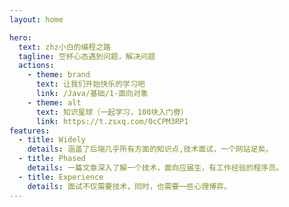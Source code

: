 ```yaml
---
layout: home

hero:
  text: zhz小白的编程之路
  tagline: 空杯心态遇到问题，解决问题
  actions:
    - theme: brand
      text: 让我们开始快乐的学习吧
      link: /Java/基础/1-面向对象
    - theme: alt
      text: 知识星球（一起学习，100块入门劵）
      link: https://t.zsxq.com/0cCPM3RP1
features:
  - title: Widely
    details: 涵盖了后端几乎所有方面的知识点,技术面试，一个网站足矣。
  - title: Phased
    details: 一篇文章深入了解一个技术，面向应届生，有工作经验的程序员。
  - title: Experience
    details: 面试不仅需要技术，同时，也需要一些心理博弈。
---
```

